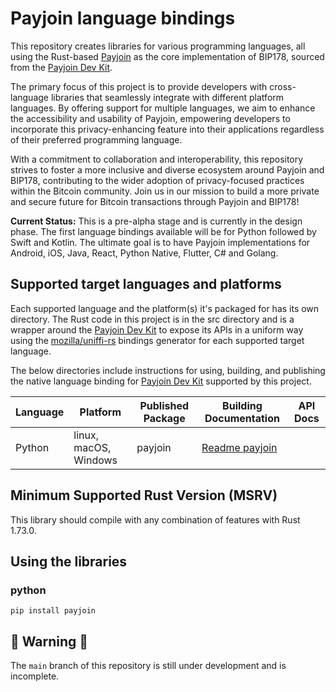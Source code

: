 # Payjoin language bindings

This repository creates libraries for various programming languages, all using the
Rust-based [Payjoin](https://github.com/payjoin/rust-payjoin) as the core implementation of BIP178, sourced from
the [Payjoin Dev Kit].

The primary focus of this project is to provide developers with cross-language libraries that seamlessly integrate with
different platform languages. By offering support for multiple languages, we aim to enhance the accessibility and
usability of Payjoin, empowering developers to incorporate this privacy-enhancing feature into their applications
regardless of their preferred programming language.

With a commitment to collaboration and interoperability, this repository strives to foster a more inclusive and diverse
ecosystem around Payjoin and BIP178, contributing to the wider adoption of privacy-focused practices within the Bitcoin
community. Join us in our mission to build a more private and secure future for Bitcoin transactions through Payjoin and
BIP178!

**Current Status:**
This is a pre-alpha stage and is currently in the design phase. The first language bindings available will be for Python
followed by Swift and Kotlin. The ultimate goal is to have Payjoin implementations for Android, iOS, Java, React, Python
Native, Flutter, C# and Golang.

## Supported target languages and platforms

Each supported language and the platform(s) it's packaged for has its own directory. The Rust code in this project is in
the src directory and is a wrapper around the [Payjoin Dev Kit] to expose its APIs in a uniform way using
the [mozilla/uniffi-rs] bindings generator for each supported target language.

The below directories include instructions for using, building, and
publishing the native language binding for [Payjoin Dev Kit] supported by this project.

| Language | Platform              | Published Package | Building Documentation             | API Docs |
| -------- | --------------------- | ----------------- | ---------------------------------- | -------- |
| Python   | linux, macOS, Windows | payjoin           | [Readme payjoin](python/README.md) |          |

## Minimum Supported Rust Version (MSRV)

This library should compile with any combination of features with Rust 1.73.0.

## Using the libraries

### python

```shell
pip install payjoin
```

## 🚨 Warning 🚨

The `main` branch of this repository is still under development and is incomplete.

[Payjoin Dev Kit]: https://payjoindevkit.org/

[mozilla/uniffi-rs]: https://github.com/mozilla/uniffi-rs